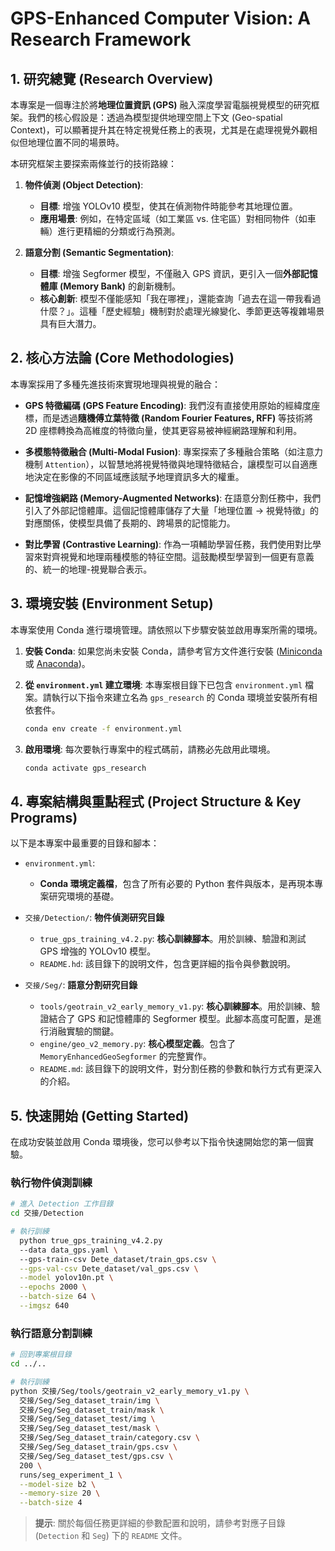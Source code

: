# GPS-Enhanced Computer Vision: A Research Framework

## 1. 研究總覽 (Research Overview)

本專案是一個專注於將**地理位置資訊 (GPS)** 融入深度學習電腦視覺模型的研究框架。我們的核心假設是：透過為模型提供地理空間上下文 (Geo-spatial Context)，可以顯著提升其在特定視覺任務上的表現，尤其是在處理視覺外觀相似但地理位置不同的場景時。

本研究框架主要探索兩條並行的技術路線：

1.  **物件偵測 (Object Detection)**:
    - **目標**: 增強 YOLOv10 模型，使其在偵測物件時能參考其地理位置。
    - **應用場景**: 例如，在特定區域（如工業區 vs. 住宅區）對相同物件（如車輛）進行更精細的分類或行為預測。

2.  **語意分割 (Semantic Segmentation)**:
    - **目標**: 增強 Segformer 模型，不僅融入 GPS 資訊，更引入一個**外部記憶體庫 (Memory Bank)** 的創新機制。
    - **核心創新**: 模型不僅能感知「我在哪裡」，還能查詢「過去在這一帶我看過什麼？」。這種「歷史經驗」機制對於處理光線變化、季節更迭等複雜場景具有巨大潛力。

## 2. 核心方法論 (Core Methodologies)

本專案採用了多種先進技術來實現地理與視覺的融合：

-   **GPS 特徵編碼 (GPS Feature Encoding)**:
    我們沒有直接使用原始的經緯度座標，而是透過**隨機傅立葉特徵 (Random Fourier Features, RFF)** 等技術將 2D 座標轉換為高維度的特徵向量，使其更容易被神經網路理解和利用。

-   **多模態特徵融合 (Multi-Modal Fusion)**:
    專案探索了多種融合策略（如注意力機制 `Attention`），以智慧地將視覺特徵與地理特徵結合，讓模型可以自適應地決定在影像的不同區域應該賦予地理資訊多大的權重。

-   **記憶增強網路 (Memory-Augmented Networks)**:
    在語意分割任務中，我們引入了外部記憶體庫。這個記憶體庫儲存了大量「地理位置 -> 視覺特徵」的對應關係，使模型具備了長期的、跨場景的記憶能力。

-   **對比學習 (Contrastive Learning)**:
    作為一項輔助學習任務，我們使用對比學習來對齊視覺和地理兩種模態的特征空間。這鼓勵模型學習到一個更有意義的、統一的地理-視覺聯合表示。

## 3. 環境安裝 (Environment Setup)

本專案使用 Conda 進行環境管理。請依照以下步驟安裝並啟用專案所需的環境。

1.  **安裝 Conda**:
    如果您尚未安裝 Conda，請參考官方文件進行安裝 ([Miniconda](https://docs.conda.io/projects/miniconda/en/latest/) 或 [Anaconda](https://www.anaconda.com/download))。

2.  **從 `environment.yml` 建立環境**:
    本專案根目錄下已包含 `environment.yml` 檔案。請執行以下指令來建立名為 `gps_research` 的 Conda 環境並安裝所有相依套件。

    ```bash
    conda env create -f environment.yml
    ```

3.  **啟用環境**:
    每次要執行專案中的程式碼前，請務必先啟用此環境。

    ```bash
    conda activate gps_research
    ```

## 4. 專案結構與重點程式 (Project Structure & Key Programs)

以下是本專案中最重要的目錄和腳本：

-   `environment.yml`:
    - **Conda 環境定義檔**，包含了所有必要的 Python 套件與版本，是再現本專案研究環境的基礎。

-   `交接/Detection/`: **物件偵測研究目錄**
    - `true_gps_training_v4.2.py`: **核心訓練腳本**。用於訓練、驗證和測試 GPS 增強的 YOLOv10 模型。
    - `README.hd`: 該目錄下的說明文件，包含更詳細的指令與參數說明。

-   `交接/Seg/`: **語意分割研究目錄**
    - `tools/geotrain_v2_early_memory_v1.py`: **核心訓練腳本**。用於訓練、驗證結合了 GPS 和記憶體庫的 Segformer 模型。此腳本高度可配置，是進行消融實驗的關鍵。
    - `engine/geo_v2_memory.py`: **核心模型定義**。包含了 `MemoryEnhancedGeoSegformer` 的完整實作。
    - `README.md`: 該目錄下的說明文件，對分割任務的參數和執行方式有更深入的介紹。

## 5. 快速開始 (Getting Started)

在成功安裝並啟用 Conda 環境後，您可以參考以下指令快速開始您的第一個實驗。

### 執行物件偵測訓練

```bash
# 進入 Detection 工作目錄
cd 交接/Detection

# 執行訓練
  python true_gps_training_v4.2.py   
  --data data_gps.yaml \   
  --gps-train-csv Dete_dataset/train_gps.csv \
  --gps-val-csv Dete_dataset/val_gps.csv \
  --model yolov10n.pt \
  --epochs 2000 \
  --batch-size 64 \
  --imgsz 640
```

### 執行語意分割訓練

```bash
# 回到專案根目錄
cd ../..

# 執行訓練
python 交接/Seg/tools/geotrain_v2_early_memory_v1.py \
  交接/Seg/Seg_dataset_train/img \
  交接/Seg/Seg_dataset_train/mask \
  交接/Seg/Seg_dataset_test/img \
  交接/Seg/Seg_dataset_test/mask \
  交接/Seg/Seg_dataset_train/category.csv \
  交接/Seg/Seg_dataset_train/gps.csv \
  交接/Seg/Seg_dataset_test/gps.csv \
  200 \
  runs/seg_experiment_1 \
  --model-size b2 \
  --memory-size 20 \
  --batch-size 4
```

> **提示**: 關於每個任務更詳細的參數配置和說明，請參考對應子目錄 (`Detection` 和 `Seg`) 下的 `README` 文件。
